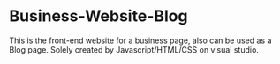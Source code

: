 # Business-Website-Blog
This is the front-end website for a business page, also can be used as a Blog page. Solely created by Javascript/HTML/CSS on visual studio.  
